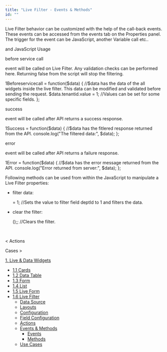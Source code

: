```yaml
---
title: "Live Filter - Events & Methods"
id: ""
---
```


Live Filter behavior can be customized with the help of the call-back events. These events can be accessed from the events tab on the Properties panel. The trigger for the event can be JavaScript, another Variable call etc..

and JavaScript Usage

before service call

event will be called on Live Filter. Any validation checks can be performed here. Returning false from the script will stop the filtering.

1Beforeservicecall = function($data) {
        //$data has the data of the all widgets inside the live filter. This data can be modified and validated before sending the request.
        $data.tenantid.value = 1; //Values can be set for some specific fields.
    };

success

event will be called after API returns a success response.

1Success = function($data) {
        //$data has the fitlered response returned from the API.
        console.log("The filtered data:", $data);
    };

error

event will be called after API returns a failure response.

1Error = function($data) {
    //$data has the error message returned from the API.
    console.log("Error returned from server:", $data);
};

Following methods can be used from within the JavaScript to manipulate a Live Filter properties:

- filter data:
    
     = 1; 
    //Sets the value to filter field deptId to 1 and filters the data.
    
- clear the filter:
    
    ();; //Clears the filter.
    
     

< Actions

Cases >

[1\. Live & Data Widgets](/learn/app-development/widgets/widget-library/#data-live)

- [1.1 Cards](/learn/app-development/widgets/datalive/cards/)
- [1.2 Data Table](/learn/app-development/widgets/datalive/data-table/)
- [1.3 Form](/learn/app-development/widgets/datalive/form/)
- [1.4 List](/learn/app-development/widgets/datalive/list/)
- [1.5 Live Form](/learn/app-development/widgets/datalive/live-form/)
- [1.6 Live Filter](/learn/app-development/widgets/datalive/live-filter/)
    - [Data Source](/learn/app-development/widgets/datalive/livefilter/live-filter-data-source/)
    - [Layouts](/learn/app-development/widgets/datalive/livefilter/livefilter-layouts/)
    - [Configuration](/learn/app-development/widgets/datalive/livefilter/filter-configurations/)
    - [Field Configuration](/learn/app-development/widgets/datalive/livefilter/livefilter-field-configuration/)
    - [Actions](/learn/app-development/widgets/datalive/livefilter/livefilter-actions/)
    - [Events & Methods](/learn/app-development/widgets/datalive/livefilter/livefilter-events-methods/)
        - [Events](#events)
        - [Methods](#methods)
    - [Use Cases](/learn/app-development/widgets/datalive/livefilter/livefilter-use-cases/)

